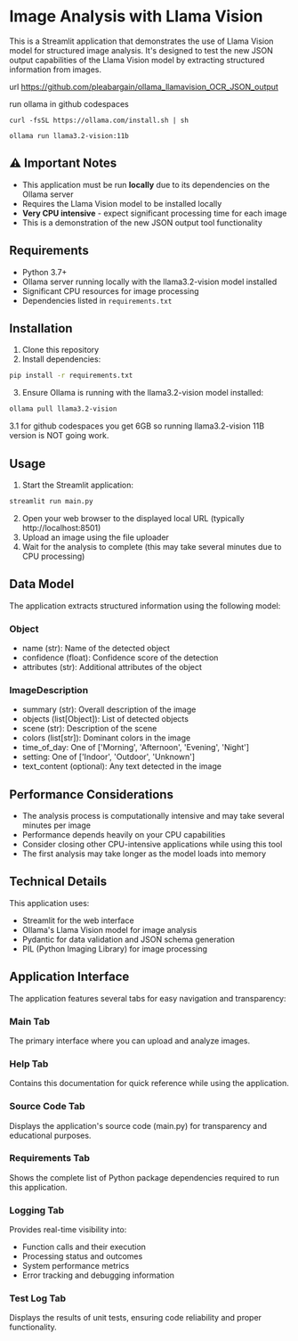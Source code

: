 # Image Analysis with Llama Vision

This is a Streamlit application that demonstrates the use of Llama Vision model for structured image analysis. It's designed to test the new JSON output capabilities of the Llama Vision model by extracting structured information from images.

url
https://github.com/pleabargain/ollama_llamavision_OCR_JSON_output

run ollama in github codespaces

```curl -fsSL https://ollama.com/install.sh | sh```

```ollama run llama3.2-vision:11b```

## ⚠️ Important Notes

- This application must be run **locally** due to its dependencies on the Ollama server
- Requires the Llama Vision model to be installed locally
- **Very CPU intensive** - expect significant processing time for each image
- This is a demonstration of the new JSON output tool functionality

## Requirements

- Python 3.7+
- Ollama server running locally with the llama3.2-vision model installed
- Significant CPU resources for image processing
- Dependencies listed in `requirements.txt`

## Installation

1. Clone this repository
2. Install dependencies:
```bash
pip install -r requirements.txt
```
3. Ensure Ollama is running with the llama3.2-vision model installed:
```bash
ollama pull llama3.2-vision
```
3.1 for github codespaces you get 6GB so running llama3.2-vision 11B version is NOT going work.

## Usage

1. Start the Streamlit application:
```bash
streamlit run main.py
```
2. Open your web browser to the displayed local URL (typically http://localhost:8501)
3. Upload an image using the file uploader
4. Wait for the analysis to complete (this may take several minutes due to CPU processing)

## Data Model

The application extracts structured information using the following model:

### Object
- name (str): Name of the detected object
- confidence (float): Confidence score of the detection
- attributes (str): Additional attributes of the object

### ImageDescription
- summary (str): Overall description of the image
- objects (list[Object]): List of detected objects
- scene (str): Description of the scene
- colors (list[str]): Dominant colors in the image
- time_of_day: One of ['Morning', 'Afternoon', 'Evening', 'Night']
- setting: One of ['Indoor', 'Outdoor', 'Unknown']
- text_content (optional): Any text detected in the image

## Performance Considerations

- The analysis process is computationally intensive and may take several minutes per image
- Performance depends heavily on your CPU capabilities
- Consider closing other CPU-intensive applications while using this tool
- The first analysis may take longer as the model loads into memory

## Technical Details

This application uses:
- Streamlit for the web interface
- Ollama's Llama Vision model for image analysis
- Pydantic for data validation and JSON schema generation
- PIL (Python Imaging Library) for image processing

## Application Interface

The application features several tabs for easy navigation and transparency:

### Main Tab
The primary interface where you can upload and analyze images.

### Help Tab
Contains this documentation for quick reference while using the application.

### Source Code Tab
Displays the application's source code (main.py) for transparency and educational purposes.

### Requirements Tab
Shows the complete list of Python package dependencies required to run this application.

### Logging Tab
Provides real-time visibility into:
- Function calls and their execution
- Processing status and outcomes
- System performance metrics
- Error tracking and debugging information

### Test Log Tab
Displays the results of unit tests, ensuring code reliability and proper functionality.
